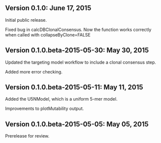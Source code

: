 Version 0.1.0:  June 17, 2015
-------------------------------------------------------------------------------

Initial public release.

Fixed bug in calcDBClonalConsensus. Now the function works correctly when called with
collapseByClone=FALSE

Version 0.1.0.beta-2015-05-30:  May 30, 2015
-------------------------------------------------------------------------------

Updated the targeting model workflow to include a clonal consensus step.

Added more error checking.


Version 0.1.0.beta-2015-05-11:  May 11, 2015
-------------------------------------------------------------------------------

Added the U5NModel, which is a uniform 5-mer model.

Improvements to plotMutability output.


Version 0.1.0.beta-2015-05-05:  May 05, 2015
-------------------------------------------------------------------------------

Prerelease for review.